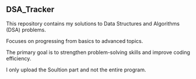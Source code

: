 ## DSA_Tracker

 This repository contains my solutions to Data Structures and Algorithms (DSA) problems.

 Focuses on progressing from basics to advanced topics.

 The primary goal is to strengthen problem-solving skills and improve coding efficiency.

 I only upload the Soultion part and not the entire program.
